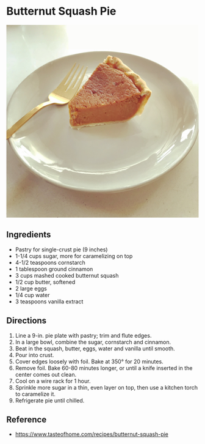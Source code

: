 # Butternut Squash Pie

![Butternut Squash Pie](/images/butternut-squash-pie.jpg)

## Ingredients
* Pastry for single-crust pie (9 inches)
* 1-1/4 cups sugar, more for caramelizing on top
* 4-1/2 teaspoons cornstarch
* 1 tablespoon ground cinnamon
* 3 cups mashed cooked butternut squash
* 1/2 cup butter, softened
* 2 large eggs
* 1/4 cup water
* 3 teaspoons vanilla extract

## Directions
1. Line a 9-in. pie plate with pastry; trim and flute edges.
2. In a large bowl, combine the sugar, cornstarch and cinnamon. 
3. Beat in the squash, butter, eggs, water and vanilla until smooth. 
4. Pour into crust.
5. Cover edges loosely with foil. Bake at 350° for 20 minutes. 
6. Remove foil. Bake 60-80 minutes longer, or until a knife inserted in the center comes out clean.
7. Cool on a wire rack for 1 hour.
8. Sprinkle more sugar in a thin, even layer on top, then use a kitchen torch to caramelize it. 
9. Refrigerate pie until chilled.

## Reference
* https://www.tasteofhome.com/recipes/butternut-squash-pie
